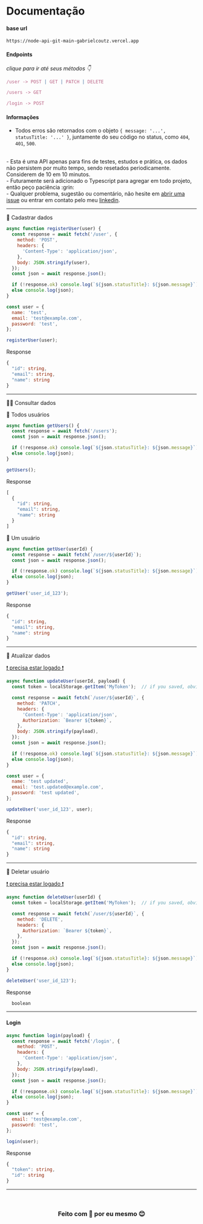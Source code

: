 # Documentação

#### base url
`https://node-api-git-main-gabrielcoutz.vercel.app`

#### Endpoints
_clique para ir até seus métodos :point_down:_

<a href="#post">

```javascript
/user -> POST | GET | PATCH | DELETE
```

</a>

<a href="#get">

```javascript
/users -> GET
```

</a>


<a href="#login">

```javascript
/login -> POST
```

</a>

#### Informações

- Todos erros são retornados com o objeto `{ message: '...', statusTitle: '...' }`, juntamente do seu código no status, como `404`, `401`, `500`.
<br>
- Esta é uma API apenas para fins de testes, estudos e prática, os dados não persistem por muito tempo, sendo resetados periodicamente. Considerem de 10 em 10 minutos.
<br>
- Futuramente será adicionado o Typescript para agregar em todo projeto, então peço paciência :grin:
<br>
- Qualquer problema, sugestão ou comentário, não hesite em <a href="https://github.com/GabrielCoutz/node-api/issues/new">abrir uma issue</a> ou entrar em contato pelo meu <a href="https://www.linkedin.com/in/gabrielcoutz/">linkedin</a>.

---
<span id="post">:large_blue_diamond: Cadastrar dados</span>

```javascript
async function registerUser(user) {
  const response = await fetch('/user', {
    method: 'POST',
    headers: {
      'Content-Type': 'application/json',
    },
    body: JSON.stringify(user),
  });
  const json = await response.json();

  if (!response.ok) console.log(`${json.statusTitle}: ${json.message}`);
  else console.log(json);
}

const user = {
  name: 'test',
  email: 'test@example.com',
  password: 'test',
};

registerUser(user);
```

<span>Response</span>
```typescript
{
  "id": string,
  "email": string,
  "name": string
}
```
---
<span id="get">:large_blue_diamond::large_blue_diamond: Consultar dados</span>

<span> :small_blue_diamond: Todos usuários</span>
```javascript
async function getUsers() {
  const response = await fetch('/users');
  const json = await response.json();

  if (!response.ok) console.log(`${json.statusTitle}: ${json.message}`);
  else console.log(json);
}

getUsers();
```
<span>Response</span>
```typescript
[
  {
    "id": string,
    "email": string,
    "name": string
  }
]
```

<span> :small_blue_diamond: Um usuário</span>
```javascript
async function getUser(userId) {
  const response = await fetch(`/user/${userId}`);
  const json = await response.json();

  if (!response.ok) console.log(`${json.statusTitle}: ${json.message}`);
  else console.log(json);
}

getUser('user_id_123');
```
<span>Response</span>
```typescript
{
  "id": string,
  "email": string,
  "name": string
}
```

---
<span id="patch">:large_blue_diamond: Atualizar dados

<a href="#login">:heavy_exclamation_mark: precisa estar logado :heavy_exclamation_mark:</a>
</span>
```javascript
async function updateUser(userId, payload) {
  const token = localStorage.getItem('MyToken');  // if you saved, obviously XD

  const response = await fetch(`/user/${userId}`, {
    method: 'PATCH',
    headers: {
      'Content-Type': 'application/json',
      Authorization: `Bearer ${token}`,
    },
    body: JSON.stringify(payload),
  });
  const json = await response.json();

  if (!response.ok) console.log(`${json.statusTitle}: ${json.message}`);
  else console.log(json);
}

const user = {
  name: 'test updated',
  email: 'test.updated@example.com',
  password: 'test updated',
};

updateUser('user_id_123', user);
```

<span>Response</span>
```typescript
{
  "id": string,
  "email": string,
  "name": string
}
```
---
<span id="delete">:large_blue_diamond: Deletar usuário 

<a href="#login">:heavy_exclamation_mark: precisa estar logado :heavy_exclamation_mark:</a>
</span>
```javascript
async function deleteUser(userId) {
  const token = localStorage.getItem('MyToken');  // if you saved, obviously XD

  const response = await fetch(`/user/${userId}`, {
    method: 'DELETE',
    headers: {
      Authorization: `Bearer ${token}`,
    },
  });
  const json = await response.json();

  if (!response.ok) console.log(`${json.statusTitle}: ${json.message}`);
  else console.log(json);
}

deleteUser('user_id_123');
```

<span>Response</span>
```typescript
  boolean
```

---

#### Login

<span id="login"></span>
```javascript
async function login(payload) {
  const response = await fetch('/login', {
    method: 'POST',
    headers: {
      'Content-Type': 'application/json',
    },
    body: JSON.stringify(payload),
  });
  const json = await response.json();

  if (!response.ok) console.log(`${json.statusTitle}: ${json.message}`);
  else console.log(json);
}

const user = {
  email: 'test@example.com',
  password: 'test',
};

login(user);
```

<span>Response</span>
```typescript
{
  "token": string,
  "id": string
}
```
<hr>
<br>
<div style="text-align: center;" align="center">
<h3>

Feito com :sparkling_heart: por eu mesmo :blush:

</h3>
</div>